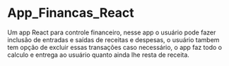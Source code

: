 # App_Financas_React
 Um app React para controle financeiro, nesse app o usuário pode fazer inclusão de entradas e saídas de receitas e despesas, o usuário tambem tem opção de excluir essas transações caso necessário, o app faz todo o calculo e entrega ao usuário quanto ainda lhe resta de receita.

